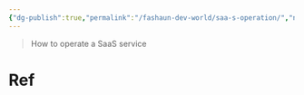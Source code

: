 ```yaml
---
{"dg-publish":true,"permalink":"/fashaun-dev-world/saa-s-operation/","noteIcon":""}
---
```


> How to operate a  SaaS service

# Ref